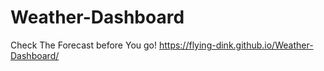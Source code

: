# Weather-Dashboard
Check The Forecast before You go!
 https://flying-dink.github.io/Weather-Dashboard/
